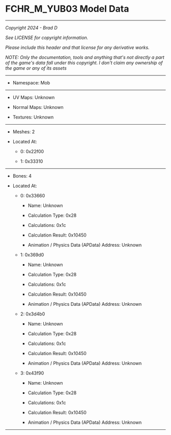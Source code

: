 # FCHR_M_YUB03 Model Data

---

*Copyright 2024 - Brad D*

*See LICENSE for copyright information.*

*Please include this header and that license for any derivative works.*

*NOTE: Only the documentation, tools and anything that's not directly a part of the game's data fall under this copyright. I don't claim any ownership of the game or any of its assets*

---

* Namespace: Mob

---

* UV Maps: Unknown

* Normal Maps: Unknown

* Textures: Unknown

---

* Meshes: 2

* Located At:

  * 0: 0x22f00

  * 1: 0x33310

---

* Bones: 4

* Located At:

  * 0: 0x33660

    * Name: Unknown

    * Calculation Type: 0x28

    * Calculations: 0x1c

    * Calculation Result: 0x10450

    * Animation / Physics Data (APData) Address: Unknown

  * 1: 0x369d0

    * Name: Unknown

    * Calculation Type: 0x28

    * Calculations: 0x1c

    * Calculation Result: 0x10450

    * Animation / Physics Data (APData) Address: Unknown

  * 2: 0x3d4b0

    * Name: Unknown

    * Calculation Type: 0x28

    * Calculations: 0x1c

    * Calculation Result: 0x10450

    * Animation / Physics Data (APData) Address: Unknown

  * 3: 0x43f90

    * Name: Unknown

    * Calculation Type: 0x28

    * Calculations: 0x1c

    * Calculation Result: 0x10450

    * Animation / Physics Data (APData) Address: Unknown

---

